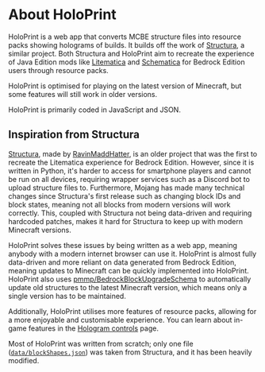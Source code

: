 # About HoloPrint
HoloPrint is a web app that converts MCBE structure files into resource packs showing holograms of builds. It builds off the work of [Structura](https://github.com/RavinMaddHatter/Structura), a similar project. Both Structura and HoloPrint aim to recreate the experience of Java Edition mods like [Litematica](https://github.com/maruohon/litematica) and [Schematica](https://github.com/Lunatrius/Schematica) for Bedrock Edition users through resource packs.

HoloPrint is optimised for playing on the latest version of Minecraft, but some features will still work in older versions.

HoloPrint is primarily coded in JavaScript and JSON.

<Contributors/>

## Inspiration from Structura
[Structura](https://github.com/RavinMaddHatter/Structura), made by [RavinMaddHatter](https://github.com/RavinMaddHatter), is an older project that was the first to recreate the Litematica experience for Bedrock Edition. However, since it is written in Python, it's harder to access for smartphone players and cannot be run on all devices, requiring wrapper services such as a Discord bot to upload structure files to. Furthermore, Mojang has made many technical changes since Structura's first release such as changing block IDs and block states, meaning not all blocks from modern versions will work correctly. This, coupled with Structura not being data-driven and requiring hardcoded patches, makes it hard for Structura to keep up with modern Minecraft versions.

HoloPrint solves these issues by being written as a web app, meaning anybody with a modern internet browser can use it. HoloPrint is almost fully data-driven and more reliant on data generated from Bedrock Edition, meaning updates to Minecraft can be quickly implemented into HoloPrint. HoloPrint also uses [pmmp/BedrockBlockUpgradeSchema](https://github.com/pmmp/BedrockBlockUpgradeSchema) to automatically update old structures to the latest Minecraft version, which means only a single version has to be maintained.

Additionally, HoloPrint utilises more features of resource packs, allowing for a more enjoyable and customisable experience. You can learn about in-game features in the [Hologram controls](/hologram-controls) page.

Most of HoloPrint was written from scratch; only one file ([`data/blockShapes.json`](https://github.com/SuperLlama88888/holoprint/blob/main/data/blockShapes.json)) was taken from Structura, and it has been heavily modified.